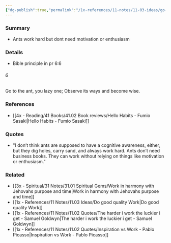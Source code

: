 ```yaml
---
{"dg-publish":true,"permalink":"/1x-references/11-notes/11-03-ideas/go-to-the-ant-hard-work-without-motivation/","title":"Go to the ant - hard work without motivation","dgShowBacklinks":false}
---
```



### Summary
- Ants work hard but dont need motivation or enthusiasm

### Details
- Bible principle in pr 6:6 
<div class="transclusion internal-embed is-loaded"><div class="markdown-embed">



###### 6
Go to the ant, you lazy one; Observe its ways and become wise.


</div></div>


### References
- [[4x - Reading/41 Books/41.02 Book reviews/Hello Habits - Fumio Sasaki\|Hello Habits - Fumio Sasaki]]

### Quotes
- "I don’t think ants are supposed to have a cognitive awareness, either, but they dig holes, carry sand, and always work hard. Ants don’t need business books. They can work without relying on things like motivation or enthusiasm."

### Related
- [[3x - Spiritual/31 Notes/31.01 Spiritual Gems/Work in harmony with Jehovahs purpose and time\|Work in harmony with Jehovahs purpose and time]]
- [[1x - References/11 Notes/11.03 Ideas/Do good quality Work\|Do good quality Work]]
- [[1x - References/11 Notes/11.02 Quotes/The harder i work the luckier i get - Samuel Goldwyn\|The harder i work the luckier i get - Samuel Goldwyn]]
- [[1x - References/11 Notes/11.02 Quotes/Inspiration vs Work - Pablo Picasso\|Inspiration vs Work - Pablo Picasso]]